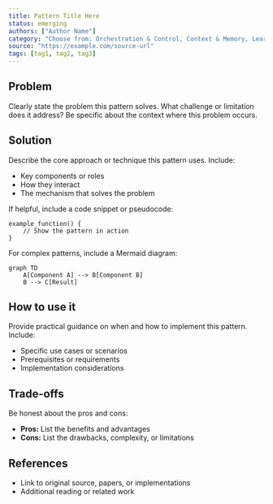 ```yaml
---
title: Pattern Title Here
status: emerging
authors: ["Author Name"]
category: "Choose from: Orchestration & Control, Context & Memory, Learning & Adaptation, Security & Safety, Integration & Tooling, Code Generation, Uncategorized"
source: "https://example.com/source-url"
tags: [tag1, tag2, tag3]
---
```


## Problem
Clearly state the problem this pattern solves. What challenge or limitation does it address? Be specific about the context where this problem occurs.

## Solution
Describe the core approach or technique this pattern uses. Include:
- Key components or roles
- How they interact
- The mechanism that solves the problem

If helpful, include a code snippet or pseudocode:

```pseudo
example_function() {
    // Show the pattern in action
}
```

For complex patterns, include a Mermaid diagram:

```mermaid
graph TD
    A[Component A] --> B[Component B]
    B --> C[Result]
```

## How to use it
Provide practical guidance on when and how to implement this pattern. Include:
- Specific use cases or scenarios
- Prerequisites or requirements
- Implementation considerations

## Trade-offs
Be honest about the pros and cons:

* **Pros:** List the benefits and advantages
* **Cons:** List the drawbacks, complexity, or limitations

## References
* Link to original source, papers, or implementations
* Additional reading or related work